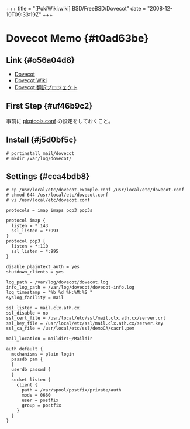 +++
title = "[PukiWiki:wiki] BSD/FreeBSD/Dovecot"
date = "2008-12-10T09:33:19Z"
+++

# Dovecot Memo  {#t0ad63be}


## Link  {#o56a04d8}
- [Dovecot](http://www.dovecot.org/ "Dovecot")
- [Dovecot Wiki](http://wiki.dovecot.org/ "Dovecot Wiki")
- [Dovecot 翻訳プロジェクト](http://www.dovecot.jp/ "Dovecot 翻訳プロジェクト")

## First Step  {#uf46b9c2}
事前に [pkgtools.conf](/archive/wiki/BSD/FreeBSD/portupgrade/#ue11c464 "pkgtools.conf") の設定をしておくこと。

## Install  {#j5d0bf5c}

```
# portinstall mail/dovecot
# mkdir /var/log/dovecot/

```

## Settings  {#cca4bdb8}

```
# cp /usr/local/etc/dovecot-example.conf /usr/local/etc/dovecot.conf
# chmod 644 /usr/local/etc/dovecot.conf
# vi /usr/local/etc/dovecot.conf

protocols = imap imaps pop3 pop3s

protocol imap {
  listen = *:143
  ssl_listen = *:993
}
protocol pop3 {
  listen = *:110
  ssl_listen = *:995
}

disable_plaintext_auth = yes
shutdown_clients = yes

log_path = /var/log/dovecot/dovecot.log
info_log_path = /var/log/dovecot/dovecot-info.log
log_timestamp = "%b %d %H:%M:%S "
syslog_facility = mail

ssl_listen = mail.clx.ath.cx
ssl_disable = no
ssl_cert_file = /usr/local/etc/ssl/mail.clx.ath.cx/server.crt
ssl_key_file = /usr/local/etc/ssl/mail.clx.ath.cx/server.key
ssl_ca_file = /usr/local/etc/ssl/demoCA/cacrl.pem

mail_location = maildir:~/Maildir

auth default {
  mechanisms = plain login
  passdb pam {
  }
  userdb passwd {
  }
  socket listen {
    client {
      path = /var/spool/postfix/private/auth
      mode = 0660
      user = postfix
      group = postfix
    }
  }
}
```

